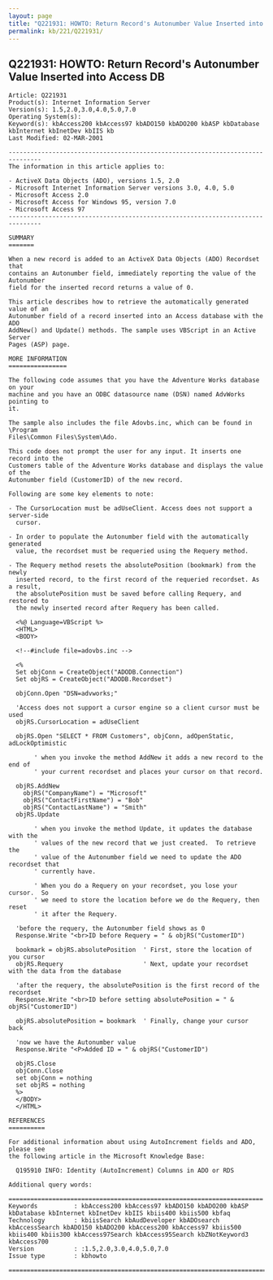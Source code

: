 ```yaml
---
layout: page
title: "Q221931: HOWTO: Return Record's Autonumber Value Inserted into Access DB"
permalink: kb/221/Q221931/
---
```


## Q221931: HOWTO: Return Record's Autonumber Value Inserted into Access DB

	Article: Q221931
	Product(s): Internet Information Server
	Version(s): 1.5,2.0,3.0,4.0,5.0,7.0
	Operating System(s): 
	Keyword(s): kbAccess200 kbAccess97 kbADO150 kbADO200 kbASP kbDatabase kbInternet kbInetDev kbIIS kb
	Last Modified: 02-MAR-2001
	
	-------------------------------------------------------------------------------
	The information in this article applies to:
	
	- ActiveX Data Objects (ADO), versions 1.5, 2.0 
	- Microsoft Internet Information Server versions 3.0, 4.0, 5.0 
	- Microsoft Access 2.0 
	- Microsoft Access for Windows 95, version 7.0 
	- Microsoft Access 97 
	-------------------------------------------------------------------------------
	
	SUMMARY
	=======
	
	When a new record is added to an ActiveX Data Objects (ADO) Recordset that
	contains an Autonumber field, immediately reporting the value of the Autonumber
	field for the inserted record returns a value of 0.
	
	This article describes how to retrieve the automatically generated value of an
	Autonumber field of a record inserted into an Access database with the ADO
	AddNew() and Update() methods. The sample uses VBScript in an Active Server
	Pages (ASP) page.
	
	MORE INFORMATION
	================
	
	The following code assumes that you have the Adventure Works database on your
	machine and you have an ODBC datasource name (DSN) named AdvWorks pointing to
	it.
	
	The sample also includes the file Adovbs.inc, which can be found in \Program
	Files\Common Files\System\Ado.
	
	This code does not prompt the user for any input. It inserts one record into the
	Customers table of the Adventure Works database and displays the value of the
	Autonumber field (CustomerID) of the new record.
	
	Following are some key elements to note:
	
	- The CursorLocation must be adUseClient. Access does not support a server-side
	  cursor.
	
	- In order to populate the Autonumber field with the automatically generated
	  value, the recordset must be requeried using the Requery method.
	
	- The Requery method resets the absolutePosition (bookmark) from the newly
	  inserted record, to the first record of the requeried recordset. As a result,
	  the absolutePosition must be saved before calling Requery, and restored to
	  the newly inserted record after Requery has been called.
	
	  <%@ Language=VBScript %>
	  <HTML>
	  <BODY>
	
	  <!--#include file=adovbs.inc -->
	
	  <% 
	  Set objConn = CreateObject("ADODB.Connection")
	  Set objRS = CreateObject("ADODB.Recordset")
	
	  objConn.Open "DSN=advworks;"
	
	  'Access does not support a cursor engine so a client cursor must be used
	  objRS.CursorLocation = adUseClient
	
	  objRS.Open "SELECT * FROM Customers", objConn, adOpenStatic, adLockOptimistic
	
	       ' when you invoke the method AddNew it adds a new record to the end of           
	       ' your current recordset and places your cursor on that record.
	       
	  objRS.AddNew
	  	objRS("CompanyName") = "Microsoft"
	  	objRS("ContactFirstName") = "Bob"
	  	objRS("ContactLastName") = "Smith"
	  objRS.Update
	
	       ' when you invoke the method Update, it updates the database with the
	       ' values of the new record that we just created.  To retrieve the 
	       ' value of the Autonumber field we need to update the ADO recordset that
	       ' currently have.
	
	       ' When you do a Requery on your recordset, you lose your cursor.  So
	       ' we need to store the location before we do the Requery, then reset
	       ' it after the Requery.
	
	  'before the requery, the Autonumber field shows as 0
	  Response.Write "<br>ID before Requery = " & objRS("CustomerID")   
	
	  bookmark = objRS.absolutePosition  ' First, store the location of you cursor
	  objRS.Requery                      ' Next, update your recordset with the data from the database
	
	  'after the requery, the absolutePosition is the first record of the recordset
	  Response.Write "<br>ID before setting absolutePosition = " & objRS("CustomerID")
	
	  objRS.absolutePosition = bookmark  ' Finally, change your cursor back
	
	  'now we have the Autonumber value
	  Response.Write "<P>Added ID = " & objRS("CustomerID")
	
	  objRS.Close
	  objConn.Close
	  set objConn = nothing
	  set objRS = nothing
	  %>
	  </BODY>
	  </HTML>
	
	REFERENCES
	==========
	
	For additional information about using AutoIncrement fields and ADO, please see
	the following article in the Microsoft Knowledge Base:
	
	  Q195910 INFO: Identity (AutoIncrement) Columns in ADO or RDS
	
	Additional query words:
	
	======================================================================
	Keywords          : kbAccess200 kbAccess97 kbADO150 kbADO200 kbASP kbDatabase kbInternet kbInetDev kbIIS kbiis400 kbiis500 kbfaq
	Technology        : kbiisSearch kbAudDeveloper kbADOsearch kbAccessSearch kbADO150 kbADO200 kbAccess200 kbAccess97 kbiis500 kbiis400 kbiis300 kbAccess97Search kbAccess95Search kbZNotKeyword3 kbAccess700
	Version           : :1.5,2.0,3.0,4.0,5.0,7.0
	Issue type        : kbhowto
	
	=============================================================================
	
